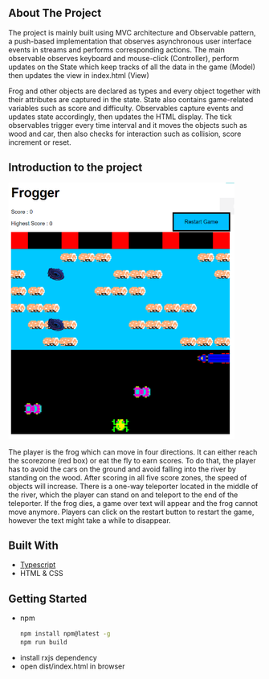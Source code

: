 ## About The Project
The project is mainly built using MVC architecture and Observable pattern, a push-based
implementation that observes asynchronous user interface events in streams and performs
corresponding actions. The main observable observes keyboard and mouse-click
(Controller), perform updates on the State which keep tracks of all the data in the game
(Model) then updates the view in index.html (View)

Frog and other objects are declared as types and every object together with their attributes
are captured in the state. State also contains game-related variables such as score and
difficulty. Observables capture events and updates state accordingly, then updates the HTML
display. The tick observables trigger every time interval and it moves the objects such as
wood and car, then also checks for interaction such as collision, score increment or reset.

## Introduction to the project
<img src="images/gameImage.png" width="450"/>

The player is the frog which can move in four directions. It can either reach the scorezone
(red box) or eat the fly to earn scores. To do that, the player has to avoid the cars on the
ground and avoid falling into the river by standing on the wood. After scoring in all five score
zones, the speed of objects will increase. There is a one-way teleporter located in the
middle of the river, which the player can stand on and teleport to the end of the teleporter. If
the frog dies, a game over text will appear and the frog cannot move anymore. Players can
click on the restart button to restart the game, however the text might take a while to
disappear.

## Built With
* [Typescript][ts-url]
* HTML & CSS

## Getting Started
* npm
  ```sh
  npm install npm@latest -g
  npm run build
  ```
* install rxjs dependency
* open dist/index.html in browser




[ts-url]: https://www.typescriptlang.org/
